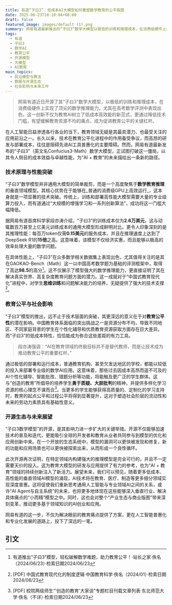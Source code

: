 ```yaml
---
title: 有道“子曰3”：低成本AI大模型如何重塑数学教育的公平版图
date: 2025-06-23T18:10:04+08:00
draft: false
featured_image: images/default (1).png
summary: 网易有道最新推出的“子曰3”数学大模型以极低的训练和推理成本，在消费级硬件上展现出卓越的数学推理能力，尤其在高考数学评测中表现亮眼。该模型通过开源和降低AI应用门槛，旨在促进教育公平，解决资源不均问题，并为“AI + 教育”领域及垂直模型发展树立了新范式。
tags: 
  - 有道
  - 子曰3
  - 数学AI
  - 教育公平
  - 开源模型
  - 大模型
  - AI教育
main_topics: 
  - 前沿模型与算法
  - 数据与开源生态
  - 社会影响与未来工作
---
```


> 网易有道近日开源了其“子曰3”数学大模型，以极低的训练和推理成本，在消费级硬件上实现了顶尖的数学推理能力，尤其在高考数学评测中表现出色。这一创新不仅为教育AI树立了低成本高效能的新范式，更通过降低技术门槛，有望缓解教育资源不均的痛点，成为促进教育公平的关键杠杆。

在人工智能日益渗透各行各业的当下，教育领域无疑是其最具潜力、也最受关注的应用前沿之一。长久以来，技术在教育公平化进程中的作用备受争议，而高昂的研发与部署成本，往往是阻碍先进AI工具普惠化的主要障碍。然而，网易有道最新发布的“子曰3”（英文名Confucius3-Math）数学大模型，正试图打破这一僵局，以其令人侧目的成本效益与卓越性能，为“AI + 教育”的未来描绘出一条新的路径。

### 技术原理与性能突破

“子曰3”数学模型并非通用大模型的简单裁剪，而是一个高度聚焦于**数学教育推理**的垂直领域模型。其核心优势在于能够在_普通的消费级GPU上高效运行_，这本身就是一项显著的技术突破。传统上，训练和部署高性能大模型需要大量的专业级算力投入，而有道通过“大规模的增强学习和一系列创新算法”，成功将这一门槛大幅降低。

据网易有道首席科学家段亦涛介绍，“子曰3”的训练成本仅为**2.6万美元**，这与动辄数百万甚至上亿美元训练成本的通用大模型形成鲜明对比。更令人印象深刻的是其推理性能：每百万token仅需**0.15美元**的服务成本，并且在推理速度上达到了DeepSeek R1的**15倍**之高。这意味着，该模型不仅经济实惠，而且能够以极高的效率处理大量的数学问题。

在具体性能上，“子曰3”在众多数学相关数据集上表现出色，尤其值得关注的是其在GAOKAO-Bench（Math）这一以中国高考数学题为基础的评测框架中，取得了高达**98.5**的高分[^1]。这不仅展示了模型强大的数学推理能力，更直接证明了其在解决真实世界、高复杂度教育问题方面的潜力。这一成就对于“中国式教育现代化”进程中，对学生**思维训练**和问题解决能力的培养，无疑提供了强大的技术支撑[^2]。

### 教育公平与社会影响

“子曰3”模型的推出，远不止于技术层面的突破，其更深远的意义在于对**教育公平性**的潜在影响。中国教育体系面临的突出挑战之一是资源分布不均，导致不同地区、不同家庭背景的学生在个性化辅导和优质教育资源获取方面存在巨大差异。而“子曰3”的低成本特性，恰恰能成为弥合这些差距的有力工具。

<blockquote>
段亦涛强调：“AI在教育领域的终极目标并不是替代教师，而是让技术成为推动教育公平的重要杠杆。”
</blockquote>

通过极低的部署和运行成本，普通教育机构、甚至欠发达地区的学校，都能以较低的投入来部署专业级的数学AI应用。这意味着，那些过去因成本高昂而遥不可及的AI个性化辅导、智能批改、错题分析等功能，将能触及更广泛的学生群体。这与“创造的教育”所倡导的培养学生**勇于质疑、大胆批判**的精神，并提供多样化学习资源的核心理念不谋而合[^3]。当更多的学生能够获得高质量的、定制化的学习支持时，教育的起点公平和过程公平将得到显著提升，这对于塑造社会阶层的流动性和未来的劳动力素质具有基础性意义。

### 开源生态与未来展望

“子曰3数学模型”的开源，是其影响力进一步扩大的关键举措。开源不仅能够加速技术的普及和迭代，更能吸引全球的开发者和教育从业者共同参与到模型的优化和应用创新中来。在一个开放的生态系统中，模型的漏洞可以更快被发现和修复，新的功能和应用场景也可以更快被探索出来，从而形成一个良性循环。

此次开源再次证明，在特定领域内构建强大的推理模型是完全可行的，并且不一定需要天价的投入。这为教育大模型的研发与应用提供了有力的参考，也为“AI + 教育”领域的持续创新注入了新活力。展望未来，我们可以预见，随着更多低成本、高性能的垂直领域AI模型的涌现，AI技术将在教育、医疗、制造等更多细分领域实现深度普惠。这将促使我们重新思考通用人工智能与专业领域AI之间的关系，或许“AI Agent与自主系统”的未来，也将更多地体现在这些能够深入垂直行业、解决具体痛点的“小而精”模型之中。同时，这也会对整个“产业生态与商业版图”带来深刻变革，推动更多基于领域知识的AI创业和应用。

网易有道的这一步，不仅为解决眼前的教育痛点提供了方案，更在人工智能普惠化和专业化发展的道路上，投下了深远的一笔。

## 引文

[^1]: 有道推出“子曰3”模型，轻松破解数学难题，助力教育公平！·站长之家·佚名（2024/06/23）·检索日期2024/06/23
[^2]: [PDF] 中国式教育现代化的制度逻辑·中国教育科学·佚名（2024/01）·检索日期2024/06/23
[^3]: [PDF] 校院两级师生“'创造的教育'大家谈”专题栏目刊载文章列表·东北师范大学·佚名（不详）·检索日期2024/06/23
[^4]: [DOC] 748ed8e8-04d9-459f-9a29-22f30498b73785a8f9883fe0/748ed8e8-04d9-459f-9a29-22f30482d9dd.docx - 浙江大学本科生院·浙江大学本科生院·佚名（不详）·检索日期2024/06/23
[^5]: [PDF] 目录 - 国家教育行政学院·国家教育行政学院·佚名（2020/06/27）·检索日期2024/06/23
